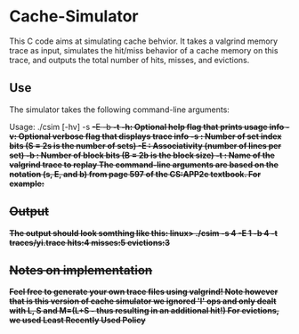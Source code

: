 # Cache-Simulator
This C code aims at simulating cache behvior. It takes a valgrind memory trace as input, simulates the hit/miss behavior of a cache memory on this trace, and outputs the total number of hits, misses, and evictions.

## Use
The simulator takes the following command-line arguments:

Usage: ./csim [-hv] -s <s> -E <E> -b <b> -t <tracefile>
-h: Optional help flag that prints usage info
-v: Optional verbose flag that displays trace info
-s <s>: Number of set index bits (S = 2s is the number of sets)
-E <E>: Associativity (number of lines per set)
-b <b>: Number of block bits (B = 2b is the block size)
-t <tracefile>: Name of the valgrind trace to replay
The command-line arguments are based on the notation (s, E, and b) from page 597 of the CS:APP2e textbook. For example:

## Output
The output should look somthing like this:
    linux> ./csim -s 4 -E 1 -b 4 -t traces/yi.trace
    hits:4 misses:5 evictions:3

## Notes on implementation
Feel free to generate your own trace files using valgrind! Note however that is this version of cache simulator we ignored 'I' ops and only dealt with L, S and M=(L+S - thus resulting in an additional hit!)
For evictions, we used Least Recently Used Policy
